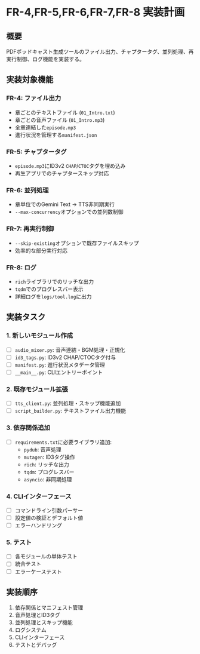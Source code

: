 # FR-4,FR-5,FR-6,FR-7,FR-8 実装計画

## 概要
PDFポッドキャスト生成ツールのファイル出力、チャプタータグ、並列処理、再実行制御、ログ機能を実装する。

## 実装対象機能

### FR-4: ファイル出力
- 章ごとのテキストファイル (`01_Intro.txt`)
- 章ごとの音声ファイル (`01_Intro.mp3`)
- 全章連結した`episode.mp3`
- 進行状況を管理する`manifest.json`

### FR-5: チャプタータグ
- `episode.mp3`にID3v2 `CHAP`/`CTOC`タグを埋め込み
- 再生アプリでのチャプタースキップ対応

### FR-6: 並列処理
- 章単位でのGemini Text → TTS非同期実行
- `--max-concurrency`オプションでの並列数制御

### FR-7: 再実行制御
- `--skip-existing`オプションで既存ファイルスキップ
- 効率的な部分実行対応

### FR-8: ログ
- `rich`ライブラリでのリッチな出力
- `tqdm`でのプログレスバー表示
- 詳細ログを`logs/tool.log`に出力

## 実装タスク

### 1. 新しいモジュール作成
- [ ] `audio_mixer.py`: 音声連結・BGM処理・正規化
- [ ] `id3_tags.py`: ID3v2 CHAP/CTOCタグ付与
- [ ] `manifest.py`: 進行状況メタデータ管理
- [ ] `__main__.py`: CLIエントリーポイント

### 2. 既存モジュール拡張
- [ ] `tts_client.py`: 並列処理・スキップ機能追加
- [ ] `script_builder.py`: テキストファイル出力機能

### 3. 依存関係追加
- [ ] `requirements.txt`に必要ライブラリ追加:
  - `pydub`: 音声処理
  - `mutagen`: ID3タグ操作
  - `rich`: リッチな出力
  - `tqdm`: プログレスバー
  - `asyncio`: 非同期処理

### 4. CLIインターフェース
- [ ] コマンドライン引数パーサー
- [ ] 設定値の検証とデフォルト値
- [ ] エラーハンドリング

### 5. テスト
- [ ] 各モジュールの単体テスト
- [ ] 統合テスト
- [ ] エラーケーステスト

## 実装順序
1. 依存関係とマニフェスト管理
2. 音声処理とID3タグ
3. 並列処理とスキップ機能
4. ログシステム
5. CLIインターフェース
6. テストとデバッグ